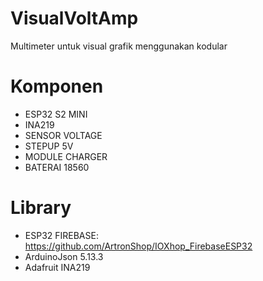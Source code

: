 # VisualVoltAmp
Multimeter untuk visual grafik menggunakan kodular

# Komponen
- ESP32 S2 MINI
- INA219
- SENSOR VOLTAGE
- STEPUP 5V
- MODULE CHARGER
- BATERAI 18560

# Library
- ESP32 FIREBASE: https://github.com/ArtronShop/IOXhop_FirebaseESP32
- ArduinoJson 5.13.3
- Adafruit INA219
